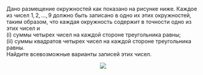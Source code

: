 Дано  размещение окружностей как показано на рисунке ниже. Каждое из чисел $1,2,\ldots ,9$ должно быть записано в одно их этих окружностей, таким образом, что каждая окружность содержит в точности одно из этих чисел и
<br/> (i)	суммы четырех чисел на каждой стороне треугольника равны;
<br/> (ii)	суммы квадратов четырех чисел на каждой стороне треугольника равны.
<br/> Найдите всевозможные варианты записей этих чисел.
 <p align="center"><img src="https://matol.nomomon.repl.co/http:&amp;&amp;matol.kz&amp;images&amp;17&amp;2000_2.jpg" height=""></p>
